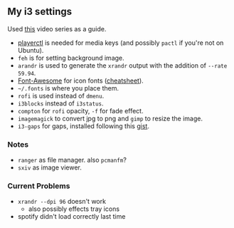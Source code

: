 ## My i3 settings
Used [this](https://www.youtube.com/playlist?list=PL5ze0DjYv5DbCv9vNEzFmP6sU7ZmkGzcf) video series as a guide.

* [playerctl](https://github.com/acrisci/playerctl) is needed for media keys (and possibly `pactl` if you're not on Ubuntu).
* `feh` is for setting background image.
* `arandr` is used to generate the `xrandr` output with the addition of `--rate 59.94`.
* [Font-Awesome](https://github.com/FortAwesome/Font-Awesome) for icon fonts ([cheatsheet](https://fontawesome.com/cheatsheet)).
* `~/.fonts` is where you place them.
* `rofi` is used instead of `dmenu`.
* `i3blocks` instead of `i3status`.
* `compton` for `rofi` opacity, `-f` for fade effect.
* `imagemagick` to convert jpg to png and `gimp` to resize the image.
* `i3-gaps` for gaps, installed following this [gist](https://gist.github.com/boreycutts/6417980039760d9d9dac0dd2148d4783).

### Notes
* `ranger` as file manager. also `pcmanfm`?
* `sxiv` as image viewer.

### Current Problems
* `xrandr --dpi 96` doesn't work
  * also possibly effects tray icons
* spotify didn't load correctly last time
